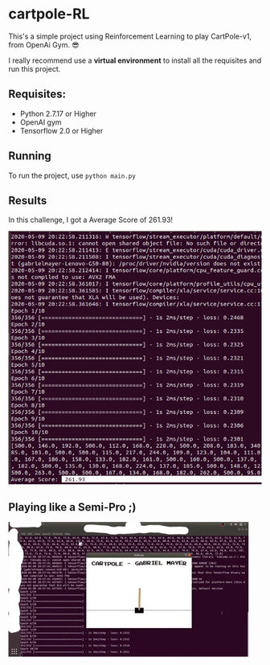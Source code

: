 # cartpole-RL

This's a simple project using Reinforcement Learning to play CartPole-v1, from OpenAi Gym. 😎

I really recommend use a **virtual environment** to install all the requisites and run this project.

## Requisites:

* Python 2.7.17 or Higher
* OpenAI gym
* Tensorflow 2.0 or Higher

## Running

To run the project, use `python main.py`

## Results

In this challenge, I got a Average Score of 261.93!

![GScore in CartPole](score.png)

## Playing like a Semi-Pro ;)

![](cartpole.gif)
